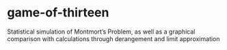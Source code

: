 # game-of-thirteen
 Statistical simulation of Montmort’s Problem, as well as a graphical comparison with calculations through derangement and limit approximation 
